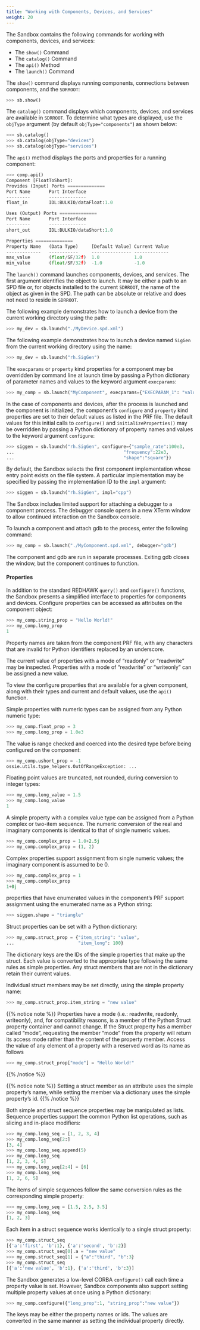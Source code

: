 ```yaml
---
title: "Working with Components, Devices, and Services"
weight: 20
---
```


The Sandbox contains the following commands for working with components, devices, and services:

  - The `show()` Command
  - The `catalog()` Command
  - The `api()` Method
  - The `launch()` Command

The `show()` command displays running components, connections between components, and the `SDRROOT`:

```py
>>> sb.show()
```

The `catalog()` command displays which components, devices, and services are available in `SDRROOT`. To determine what types are displayed, use the `objType` argument (by default `objType="components"`) as shown below:

```py
>>> sb.catalog()
>>> sb.catalog(objType="devices")
>>> sb.catalog(objType="services")
```

The `api()` method displays the ports and properties for a running component:

```py
>>> comp.api()
Component [FloatToShort]:
Provides (Input) Ports ==============
Port Name       Port Interface
---------       --------------
float_in        IDL:BULKIO/dataFloat:1.0

Uses (Output) Ports ==============
Port Name       Port Interface
---------       --------------
short_out       IDL:BULKIO/dataShort:1.0

Properties ==============
Property Name   (Data Type)     [Default Value] Current Value
-------------   -----------     --------------- -------------
max_value       (float/SF/32f)  1.0             1.0
min_value       (float/SF/32f)  -1.0            -1.0
```

The `launch()` command launches components, devices, and services. The first argument identifies the object to launch. It may be either a path to an SPD file or, for objects installed to the current `SDRROOT`, the name of the object as given in the SPD. The path can be absolute or relative and does not need to reside in `SDRROOT`.

The following example demonstrates how to launch a device from the current working directory using the path:

```py
>>> my_dev = sb.launch("./MyDevice.spd.xml")
```

The following example demonstrates how to launch a device named `SigGen` from the current working directory using the name:

```py
>>> my_dev = sb.launch("rh.SigGen")
```

The `execparams` or `property` kind properties for a component may be overridden by command line at launch time by passing a Python dictionary of parameter names and values to the keyword argument `execparams`:

```py
>>> my_comp = sb.launch("MyComponent", execparams={"EXECPARAM_1": "value"})
```

In the case of components and devices, after the process is launched and the component is initialized, the component’s `configure` and `property` kind properties are set to their default values as listed in the PRF file. The default values for this initial calls to `configure()` and `initializeProperties()` may be overridden by passing a Python dictionary of property names and values to the keyword argument `configure`:

```py
>>> siggen = sb.launch("rh.SigGen", configure={"sample_rate":100e3,
...                                         "frequency":22e3,
...                                         "shape":"square"})
```

By default, the Sandbox selects the first component implementation whose entry point exists on the file system. A particular implementation may be specified by passing the implementation ID to the `impl` argument:

```py
>>> siggen = sb.launch("rh.SigGen", impl="cpp")
```

The Sandbox includes limited support for attaching a debugger to a component process. The debugger console opens in a new XTerm window to allow continued interaction on the Sandbox console.

To launch a component and attach gdb to the process, enter the following command:

```py
>>> my_comp = sb.launch("./MyComponent.spd.xml", debugger="gdb")
```

The component and gdb are run in separate processes. Exiting gdb closes the window, but the component continues to function.

#### Properties

In addition to the standard REDHAWK `query()` and `configure()` functions, the Sandbox presents a simplified interface to properties for components and devices. Configure properties can be accessed as attributes on the component object:

```py
>>> my_comp.string_prop = "Hello World!"
>>> my_comp.long_prop
1
```

Property names are taken from the component PRF file, with any characters that are invalid for Python identifiers replaced by an underscore.

The current value of properties with a mode of “readonly” or “readwrite” may be inspected. Properties with a mode of “readwrite” or “writeonly” can be assigned a new value.

To view the configure properties that are available for a given component, along with their types and current and default values, use the `api()` function.

Simple properties with numeric types can be assigned from any Python numeric type:

```py
>>> my_comp.float_prop = 3
>>> my_comp.long_prop = 1.0e3
```

The value is range checked and coerced into the desired type before being configured on the component:

```py
>>> my_comp.ushort_prop = -1
ossie.utils.type_helpers.OutOfRangeException: ...
```

Floating point values are truncated, not rounded, during conversion to integer types:

```py
>>> my_comp.long_value = 1.5
>>> my_comp.long_value
1
```

A simple property with a complex value type can be assigned from a Python complex or two-item sequence. The numeric conversion of the real and imaginary components is identical to that of single numeric values.

```py
>>> my_comp.complex_prop = 1.0+2.5j
>>> my_comp.complex_prop = (1, 2)
```

Complex properties support assignment from single numeric values; the imaginary component is assumed to be 0.

```py
>>> my_comp.complex_prop = 1
>>> my_comp.complex_prop
1+0j
```

properties that have enumerated values in the component’s PRF support assignment using the enumerated name as a Python string:

```py
>>> siggen.shape = "triangle"
```

Struct properties can be set with a Python dictionary:

```py
>>> my_comp.struct_prop = {"item_string": "value",
...                        "item_long": 100}
```

The dictionary keys are the IDs of the simple properties that make up the struct. Each value is converted to the appropriate type following the same rules as simple properties. Any struct members that are not in the dictionary retain their current values.

Individual struct members may be set directly, using the simple property name:

```py
>>> my_comp.struct_prop.item_string = "new value"
```

{{% notice note %}}
Properties have a mode (i.e.: readwrite, readonly, writeonly), and, for compatibility reasons, is a member of the Python Struct property container and cannot change. If the Struct property has a member called “mode”, requesting the member “mode” from the property will return its access mode rather than the content of the property member. Access the value of any element of a property with a reserved word as its name as follows
```py
>>> my_comp.struct_prop["mode"] = "Hello World!"
```
{{% /notice %}}

{{% notice note %}}
Setting a struct member as an attribute uses the simple property’s name, while setting the member via a dictionary uses the simple property’s id.
{{% /notice %}}

Both simple and struct sequence properties may be manipulated as lists. Sequence properties support the common Python list operations, such as slicing and in-place modifiers:

```py
>>> my_comp.long_seq = [1, 2, 3, 4]
>>> my_comp.long_seq[2:]
[3, 4]
>>> my_comp.long_seq.append(5)
>>> my_comp.long_seq
[1, 2, 3, 4, 5]
>>> my_comp.long_seq[2:4] = [6]
>>> my_comp.long_seq
[1, 2, 6, 5]
```

The items of simple sequences follow the same conversion rules as the corresponding simple property:

```py
>>> my_comp.long_seq = [1.5, 2.5, 3.5]
>>> my_comp.long_seq
[1, 2, 3]
```

Each item in a struct sequence works identically to a single struct property:

```py
>>> my_comp.struct_seq
[{'a':'first', 'b':1}, {'a':'second', 'b':2}]
>>> my_comp.struct_seq[0].a = "new value"
>>> my_comp.struct_seq[1] = {"a":"third", "b":3}
>>> my_comp.struct_seq
[{'a':'new value', 'b':1}, {'a':'third', 'b':3}]
```

The Sandbox generates a low-level CORBA `configure()` call each time a property value is set. However, Sandbox components also support setting multiple property values at once using a Python dictionary:

```py
>>> my_comp.configure({"long_prop":1, "string_prop":"new value"})
```

The keys may be either the property names or ids. The values are converted in the same manner as setting the individual property directly.
